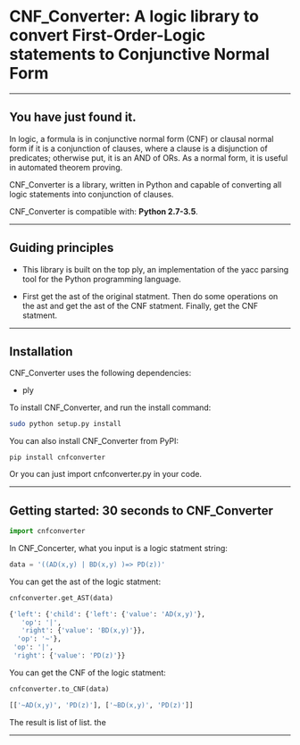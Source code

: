 # CNF_Converter: A logic library to convert First-Order-Logic statements to Conjunctive Normal Form

------------------


## You have just found it.

In logic, a formula is in conjunctive normal form (CNF) or clausal normal form if it is a conjunction of clauses, where a clause is a disjunction of predicates; otherwise put, it is an AND of ORs. As a normal form, it is useful in automated theorem proving.

CNF_Converter is a library, written in Python and capable of converting all logic statements into conjunction of clauses.

CNF_Converter is compatible with: __Python 2.7-3.5__.


------------------


## Guiding principles

- This library is built on the top ply, an implementation of the yacc parsing tool for the Python programming language.

- First get the ast of the original statment. Then do some operations on the ast and get the ast of the CNF statment. Finally, get the CNF statment.


------------------


## Installation

CNF_Converter uses the following dependencies:

- ply


To install CNF_Converter,  and run the install command:
```sh
sudo python setup.py install
```

You can also install CNF_Converter from PyPI:
```
pip install cnfconverter
```

Or you can just import cnfconverter.py in your code.


------------------


## Getting started: 30 seconds to CNF_Converter


```python
import cnfconverter
```

In CNF_Concerter, what you input is a logic statment string:

```python
data = '((AD(x,y) | BD(x,y) )=> PD(z))'
```

You can get the ast of the logic statment:

```python
cnfconverter.get_AST(data)

{'left': {'child': {'left': {'value': 'AD(x,y)'},
   'op': '|',
   'right': {'value': 'BD(x,y)'}},
  'op': '~'},
 'op': '|',
 'right': {'value': 'PD(z)'}}
```

You can get the CNF of the logic statment:

```python
cnfconverter.to_CNF(data)

[['~AD(x,y)', 'PD(z)'], ['~BD(x,y)', 'PD(z)']]
```

The result is list of list. the 


------------------